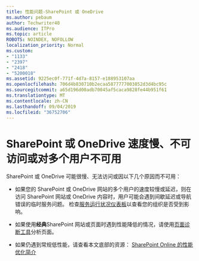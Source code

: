 ```yaml
---
title: 性能问题-SharePoint 或 OneDrive
ms.author: pebaum
author: Techwriter40
ms.audience: ITPro
ms.topic: article
ROBOTS: NOINDEX, NOFOLLOW
localization_priority: Normal
ms.custom:
- "1133"
- "2397"
- "2418"
- "5200018"
ms.assetid: 9225ec0f-771f-4d7a-8157-e188953107aa
ms.openlocfilehash: 706d4b830710b2ecaa5877777003852d3d4bc95c
ms.sourcegitcommit: a65d196d00adb70045af5caca9828fe44b951f61
ms.translationtype: MT
ms.contentlocale: zh-CN
ms.lasthandoff: 09/04/2019
ms.locfileid: "36752706"
---
```

# <a name="sharepoint-or-onedrive-slow-inaccessible-or-unavailable-for-multiple-users"></a>SharePoint 或 OneDrive 速度慢、不可访问或对多个用户不可用

SharePoint 或 OneDrive 可能很慢、无法访问或因以下几个原因而不可用：
  
- 如果您的 SharePoint 或 OneDrive 网站的多个用户的速度较慢或延迟，则在访问 SharePoint 网站或 OneDrive 内容时，用户可能会遇到间歇延迟或导航错误的临时服务问题。 检查[服务运行状况仪表板](https://admin.microsoft.com/AdminPortal/Home#/servicehealth)以查看您的组织是否受到影响。
  
- 如果使用**经典**SharePoint 网站或页面时遇到性能降低的情况，请使用[页面诊断工具](https://aka.ms/perftool)分析页面。
  
- 如果仍遇到常规低性能，请查看本文底部的资源： [SharePoint Online 的性能优化简介](https://go.microsoft.com/fwlink/?linkid=2024334)
  